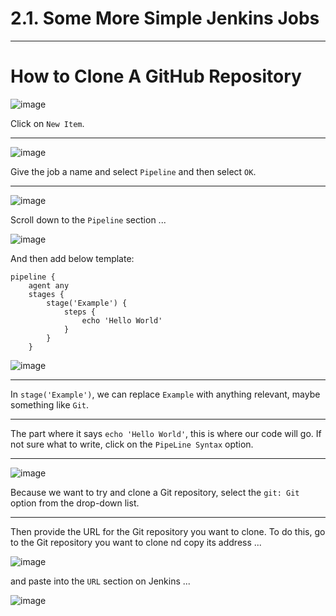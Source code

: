 # 2.1. Some More Simple Jenkins Jobs

---

# How to Clone A GitHub Repository

![image](https://user-images.githubusercontent.com/107522496/215752540-281090c7-f6e6-447d-b9e7-378f9c155815.png)

Click on `New Item`.

---

![image](https://user-images.githubusercontent.com/107522496/215753340-c354dfb1-41be-4f85-ab9a-e2622b5685da.png)

Give the job a name and select `Pipeline` and then select `OK`.

---

![image](https://user-images.githubusercontent.com/107522496/215753534-102eb1db-9fab-4794-b8d7-436c5c207ee4.png)

Scroll down to the `Pipeline` section ...

![image](https://user-images.githubusercontent.com/107522496/215753888-96c0a854-fd40-422b-bdb4-1760e6e45594.png)

And then add below template: 

```
pipeline {
    agent any
    stages {
        stage('Example') {
            steps {
                echo 'Hello World'
            }
        }
    }
```

![image](https://user-images.githubusercontent.com/107522496/215754398-813ee775-07b9-45b9-ae63-2b97b4de705d.png)

---

In `stage('Example')`, we can replace `Example` with anything relevant, maybe something like `Git`.

---

The part where it says `echo 'Hello World'`, this is where our code will go. If not sure what to write, click on the `PipeLine Syntax` option.

---

![image](https://user-images.githubusercontent.com/107522496/215755439-32ccb695-80a4-424e-a74a-e85c3b401a92.png)

Because we want to try and clone a Git repository, select the `git: Git` option from the drop-down list. 

---

Then provide the URL for the Git repository you want to clone. To do this, go to the Git repository you want to clone nd copy its address ...

![image](https://user-images.githubusercontent.com/107522496/215755935-6c6fc4c8-e7d9-4bf2-a1c6-fca120a4232a.png)

and paste into the `URL` section on Jenkins ...

![image](https://user-images.githubusercontent.com/107522496/215756125-37d64d63-5ced-46ea-8eee-9fa7e96ce316.png)
























